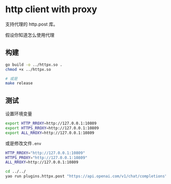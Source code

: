 # http client with proxy

支持代理的 http.post 库。

假设你知道怎么使用代理

## 构建

```sh
go build -o ../httpx.so .
chmod +x ../httpx.so

# 或是
make release
```

## 测试

设置环境变量

```sh
export HTTP_RROXY=http://127.0.0.1:10809
export HTTPS_RROXY=http://127.0.0.1:10809
export ALL_RROXY=http://127.0.0.1:10809
```

或是修改文件`.env`

```sh
HTTP_RROXY="http://127.0.0.1:10809"
HTTPS_PROXY="http://127.0.0.1:10809"
ALL_RROXY=http://127.0.0.1:10809
```

```sh
cd ../../
yao run plugins.httpx.post "https://api.openai.com/v1/chat/completions"

```
